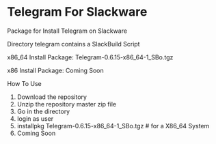 Telegram For Slackware
======================

Package for Install Telegram on Slackware

Directory telegram contains a SlackBuild Script

x86_64 Install Package: Telegram-0.6.15-x86_64-1_SBo.tgz

x86 Install Package: Coming Soon


How To Use

1. Download the repository
2. Unzip the repository master zip file
3. Go in the directory
4. login as user
5. installpkg Telegram-0.6.15-x86_64-1_SBo.tgz # for a X86_64 System
6. Coming Soon
